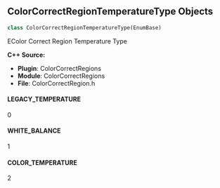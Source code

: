 ## ColorCorrectRegionTemperatureType Objects

```python
class ColorCorrectRegionTemperatureType(EnumBase)
```

EColor Correct Region Temperature Type

**C++ Source:**

- **Plugin**: ColorCorrectRegions
- **Module**: ColorCorrectRegions
- **File**: ColorCorrectRegion.h

<a id="unreal.ColorCorrectRegionTemperatureType.LEGACY_TEMPERATURE"></a>

#### LEGACY_TEMPERATURE

0

<a id="unreal.ColorCorrectRegionTemperatureType.WHITE_BALANCE"></a>

#### WHITE_BALANCE

1

<a id="unreal.ColorCorrectRegionTemperatureType.COLOR_TEMPERATURE"></a>

#### COLOR_TEMPERATURE

2

<a id="unreal.ColorCorrectRegionStencilType"></a>